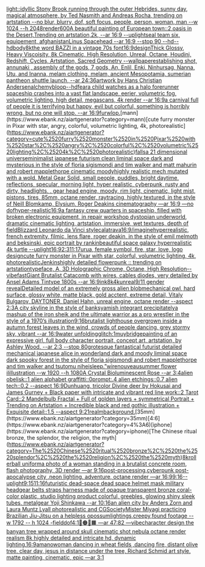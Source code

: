 [light::](https://www.ebank.nz/aiartgenerator?category=light%3A%3A)[idyllic Stony Brook running through the outer Hebrides, sunny day, magical atmosphere, by Ted Nasmith and Andreas Rocha, trending on artstation --no blur, blurry, dof, soft focus, people, person, woman, man --w 1024 --h 2048](https://www.ebank.nz/aiartgenerator?category=idyllic%2520Stony%2520Brook%2520running%2520through%2520the%2520outer%2520Hebrides%2C%2520sunny%2520day%2C%2520magical%2520atmosphere%2C%2520by%2520Ted%2520Nasmith%2520and%2520Andreas%2520Rocha%2C%2520trending%2520on%2520artstation%2520--no%2520blur%2C%2520blurry%2C%2520dof%2C%2520soft%2520focus%2C%2520people%2C%2520person%2C%2520woman%2C%2520man%2520--w%25201024%2520--h%25202048)[render](https://www.ebank.nz/aiartgenerator?category=render)[600](https://www.ebank.nz/aiartgenerator?category=600)[A beautiful painting of European town::2,oasis in the Desert,Trending on artstation,2k, --ar 16:9 --uplight](https://www.ebank.nz/aiartgenerator?category=A%2520beautiful%2520painting%2520of%2520European%2520town%3A%3A2%2Coasis%2520in%2520the%2520Desert%2CTrending%2520on%2520artstation%2C2k%2C%2520--ar%252016%3A9%2520--uplight)[seal team six, equipement, afghanistan](https://www.ebank.nz/aiartgenerator?category=seal%2520team%2520six%2C%2520equipement%2C%2520afghanistan)[Linus Spacehead --ar 16:9 --stop 90 --hd](https://www.ebank.nz/aiartgenerator?category=Linus%2520Spacehead%2520--ar%252016%3A9%2520--stop%252090%2520--hd)[--hd](https://www.ebank.nz/aiartgenerator?category=--hd)[body](https://www.ebank.nz/aiartgenerator?category=body)[8k](https://www.ebank.nz/aiartgenerator?category=8k)[the word BAZZI in a vintage 70s font](https://www.ebank.nz/aiartgenerator?category=the%2520word%2520BAZZI%2520in%2520a%2520vintage%252070s%2520font)[16:9](https://www.ebank.nz/aiartgenerator?category=16%3A9)[design](https://www.ebank.nz/aiartgenerator?category=design)[Thick Glossy, Heavy Viscoisity, 8k Cinematic, High Resolution, Unreal, Octane, Houdini, Redshift, Cycles, Artstation, Sacred Geometry --wallpaper](https://www.ebank.nz/aiartgenerator?category=Thick%2520Glossy%2C%2520Heavy%2520Viscoisity%2C%25208k%2520Cinematic%2C%2520High%2520Resolution%2C%2520Unreal%2C%2520Octane%2C%2520Houdini%2C%2520Redshift%2C%2520Cycles%2C%2520Artstation%2C%2520Sacred%2520Geometry%2520--wallpaper)[establishing shot, annunaki ,  assembly of the gods, 7 gods, An, Enlil, Enki, Ninhursag, Nanna, Utu, and Inanna, melam clothing, melam, ancient Mesopotamia, sumerian pantheon shuttle launch, --ar 24:36](https://www.ebank.nz/aiartgenerator?category=establishing%2520shot%2C%2520annunaki%2520%2C%2520%2520assembly%2520of%2520the%2520gods%2C%25207%2520gods%2C%2520An%2C%2520Enlil%2C%2520Enki%2C%2520Ninhursag%2C%2520Nanna%2C%2520Utu%2C%2520and%2520Inanna%2C%2520melam%2520clothing%2C%2520melam%2C%2520ancient%2520Mesopotamia%2C%2520sumerian%2520pantheon%2520shuttle%2520launch%2C%2520--ar%252024%3A36)[artwork by Hans Christian Andersen](https://www.ebank.nz/aiartgenerator?category=artwork%2520by%2520Hans%2520Christian%2520Andersen)[alchemy](https://www.ebank.nz/aiartgenerator?category=alchemy)[bloop](https://www.ebank.nz/aiartgenerator?category=bloop)[--hd](https://www.ebank.nz/aiartgenerator?category=--hd)[fear](https://www.ebank.nz/aiartgenerator?category=fear)[a child watches as a halo forerunner spaceship crashes into a vast flat landscape, eerier, volumetric fog, volumetric lighting, high detail, megascans, 4k render --ar 16:9](https://www.ebank.nz/aiartgenerator?category=a%2520child%2520watches%2520as%2520a%2520halo%2520forerunner%2520spaceship%2520crashes%2520into%2520a%2520vast%2520flat%2520landscape%2C%2520eerier%2C%2520volumetric%2520fog%2C%2520volumetric%2520lighting%2C%2520high%2520detail%2C%2520megascans%2C%25204k%2520render%2520--ar%252016%3A9)[a carnival full of people it is terrifying but happy, evil but colorful, something is horribly wrong, but no one will stop. --ar 16:9](https://www.ebank.nz/aiartgenerator?category=a%2520carnival%2520full%2520of%2520people%2520it%2520is%2520terrifying%2520but%2520happy%2C%2520evil%2520but%2520colorful%2C%2520something%2520is%2520horribly%2520wrong%2C%2520but%2520no%2520one%2520will%2520stop.%2520--ar%252016%3A9)[fur](https://www.ebank.nz/aiartgenerator?category=fur)[wlop.](https://www.ebank.nz/aiartgenerator?category=wlop.)[mann](https://www.ebank.nz/aiartgenerator?category=mann)[cute furry monster in Pixar with star, angry, colorful, volumetric lighting, 4k, photorealistic](https://www.ebank.nz/aiartgenerator?category=cute%2520furry%2520monster%2520in%2520Pixar%2520with%2520star%2C%2520angry%2C%2520colorful%2C%2520volumetric%2520lighting%2C%25204k%2C%2520photorealistic)[falls](https://www.ebank.nz/aiartgenerator?category=falls)[a 21 dimensional universe](https://www.ebank.nz/aiartgenerator?category=a%252021%2520dimensional%2520universe)[minimalist japanese futurism clean liminal space dark and mysterious in the style of floria sigismondi and tim walker and matt mahurin and robert mapplethorpe cinematic moody](https://www.ebank.nz/aiartgenerator?category=minimalist%2520japanese%2520futurism%2520clean%2520liminal%2520space%2520dark%2520and%2520mysterious%2520in%2520the%2520style%2520of%2520floria%2520sigismondi%2520and%2520tim%2520walker%2520and%2520matt%2520mahurin%2520and%2520robert%2520mapplethorpe%2520cinematic%2520moody)[highly realistic mech mutated with a wold. Metal Gear Solid, small people, puddles, bright daytime, reflections, specular, morning light, hyper realistic, cyberpunk, rusty and dirty, headlights, , gear head engine, moody, rim light, cinematic, light mist, pistons, tires, 85mm, octane render, raytracing, highly textured, in the style of Neill Blomkamp, Elysium, Roger Deakins cinematography —ar 16:9 —no dof](https://www.ebank.nz/aiartgenerator?category=highly%2520realistic%2520mech%2520mutated%2520with%2520a%2520wold.%2520Metal%2520Gear%2520Solid%2C%2520small%2520people%2C%2520puddles%2C%2520bright%2520daytime%2C%2520reflections%2C%2520specular%2C%2520morning%2520light%2C%2520hyper%2520realistic%2C%2520cyberpunk%2C%2520rusty%2520and%2520dirty%2C%2520headlights%2C%2520%2C%2520gear%2520head%2520engine%2C%2520moody%2C%2520rim%2520light%2C%2520cinematic%2C%2520light%2520mist%2C%2520pistons%2C%2520tires%2C%252085mm%2C%2520octane%2520render%2C%2520raytracing%2C%2520highly%2520textured%2C%2520in%2520the%2520style%2520of%2520Neill%2520Blomkamp%2C%2520Elysium%2C%2520Roger%2520Deakins%2520cinematography%2520%E2%80%94ar%252016%3A9%2520%E2%80%94no%2520dof)[hyper-realistic](https://www.ebank.nz/aiartgenerator?category=hyper-realistic)[16:9](https://www.ebank.nz/aiartgenerator?category=16%3A9)[a fantasy crew quarters in spaceship, filled with broken electronic equipment, in repair workshop dystopian underworld, dramatic cinematic lighting, artstation, immersive, wet textures, depth of field](https://www.ebank.nz/aiartgenerator?category=a%2520fantasy%2520crew%2520quarters%2520in%2520spaceship%2C%2520filled%2520with%2520broken%2520electronic%2520equipment%2C%2520in%2520repair%2520workshop%2520dystopian%2520underworld%2C%2520dramatic%2520cinematic%2520lighting%2C%2520artstation%2C%2520immersive%2C%2520wet%2520textures%2C%2520depth%2520of%2520field)[Blizzard Leonardo da Vinci style](https://www.ebank.nz/aiartgenerator?category=Blizzard%2520Leonardo%2520da%2520Vinci%2520style)[calatrava](https://www.ebank.nz/aiartgenerator?category=calatrava)[16:9](https://www.ebank.nz/aiartgenerator?category=16%3A9)[/imagine](https://www.ebank.nz/aiartgenerator?category=/imagine)[hyperrealistic, french extremity, filmic, lens flare, roger deakin, in the style of emil melmoth and beksinski, epic portrait by rankin](https://www.ebank.nz/aiartgenerator?category=hyperrealistic%2C%2520french%2520extremity%2C%2520filmic%2C%2520lens%2520flare%2C%2520roger%2520deakin%2C%2520in%2520the%2520style%2520of%2520emil%2520melmoth%2520and%2520beksinski%2C%2520epic%2520portrait%2520by%2520rankin)[beautiful space galaxy hyperrealistic 4k turtle --uplight](https://www.ebank.nz/aiartgenerator?category=beautiful%2520space%2520galaxy%2520hyperrealistic%25204k%2520turtle%2520--uplight)[16:9](https://www.ebank.nz/aiartgenerator?category=16%3A9)[2:3](https://www.ebank.nz/aiartgenerator?category=2%3A3)[11:17](https://www.ebank.nz/aiartgenerator?category=11%3A17)[urua, female symbol, fire, star, love, logo design](https://www.ebank.nz/aiartgenerator?category=urua%2C%2520female%2520symbol%2C%2520fire%2C%2520star%2C%2520love%2C%2520logo%2520design)[cute furry monster in Pixar with star, colorful, volumetric lighting, 4k, photorealistic](https://www.ebank.nz/aiartgenerator?category=cute%2520furry%2520monster%2520in%2520Pixar%2520with%2520star%2C%2520colorful%2C%2520volumetric%2520lighting%2C%25204k%2C%2520photorealistic)[Jenkins](https://www.ebank.nz/aiartgenerator?category=Jenkins)[highly detailed flowerpunk :: trending on artstation](https://www.ebank.nz/aiartgenerator?category=highly%2520detailed%2520flowerpunk%2520%3A%3A%2520trending%2520on%2520artstation)[typeface, A, 3D Holographic Chrome, Octane, High Resolution](https://www.ebank.nz/aiartgenerator?category=typeface%2C%2520A%2C%25203D%2520Holographic%2520Chrome%2C%2520Octane%2C%2520High%2520Resolution)[--vibefast](https://www.ebank.nz/aiartgenerator?category=--vibefast)[Giant Brutalist Catacomb with wires, cables diodes, very detailed by Ansel Adams Tintype 1800s --ar  16:9](https://www.ebank.nz/aiartgenerator?category=Giant%2520Brutalist%2520Catacomb%2520with%2520wires%2C%2520cables%2520diodes%2C%2520very%2520detailed%2520by%2520Ansel%2520Adams%2520Tintype%25201800s%2520--ar%2520%252016%3A9)[ink](https://www.ebank.nz/aiartgenerator?category=ink)[8k](https://www.ebank.nz/aiartgenerator?category=8k)[4kunreal](https://www.ebank.nz/aiartgenerator?category=4kunreal)[9/11 gender reveal](https://www.ebank.nz/aiartgenerator?category=9/11%2520gender%2520reveal)[Detailed model of an extremely gross alien blob](https://www.ebank.nz/aiartgenerator?category=Detailed%2520model%2520of%2520an%2520extremely%2520gross%2520alien%2520blob)[mechanical owl, hard surface, glossy white, matte black, gold acctent, extreme detail, Vitaly Bulgarov, DAYTONER, Daniel Hahn, unreal engine, octane render --aspect 2:3](https://www.ebank.nz/aiartgenerator?category=mechanical%2520owl%2C%2520hard%2520surface%2C%2520glossy%2520white%2C%2520matte%2520black%2C%2520gold%2520acctent%2C%2520extreme%2520detail%2C%2520Vitaly%2520Bulgarov%2C%2520DAYTONER%2C%2520Daniel%2520Hahn%2C%2520unreal%2520engine%2C%2520octane%2520render%2520--aspect%25202%3A3)[A city skyline in the style of banksy](https://www.ebank.nz/aiartgenerator?category=A%2520city%2520skyline%2520in%2520the%2520style%2520of%2520banksy)[amish integrant precipitately](https://www.ebank.nz/aiartgenerator?category=amish%2520integrant%2520precipitately)[a mashup of the iron sheik and the ultimate warrior as a pro wrestler in the style of a 1970’s illustration](https://www.ebank.nz/aiartgenerator?category=a%2520mashup%2520of%2520the%2520iron%2520sheik%2520and%2520the%2520ultimate%2520warrior%2520as%2520a%2520pro%2520wrestler%2520in%2520the%2520style%2520of%2520a%25201970%E2%80%99s%2520illustration)[9:16](https://www.ebank.nz/aiartgenerator?category=9%3A16)[brutalist lighthouse overgrown inside a autumn forest leaves in the wind, crowds of people dancing, grey stormy sky, vibrant --ar 16:9](https://www.ebank.nz/aiartgenerator?category=brutalist%2520lighthouse%2520overgrown%2520inside%2520a%2520autumn%2520forest%2520leaves%2520in%2520the%2520wind%2C%2520crowds%2520of%2520people%2520dancing%2C%2520grey%2520stormy%2520sky%2C%2520vibrant%2520--ar%252016%3A9)[water unfolding](https://www.ebank.nz/aiartgenerator?category=water%2520unfolding)[glitch:1](https://www.ebank.nz/aiartgenerator?category=glitch%3A1)[muybridge](https://www.ebank.nz/aiartgenerator?category=muybridge)[painting of an expressive girl, full body character portrait, concept art, artstation, by Ashley Wood. --ar 2:3 --stop 80](https://www.ebank.nz/aiartgenerator?category=painting%2520of%2520an%2520expressive%2520girl%2C%2520full%2520body%2520character%2520portrait%2C%2520concept%2520art%2C%2520artstation%2C%2520by%2520Ashley%2520Wood.%2520--ar%25202%3A3%2520--stop%252080)[grotesque fantastical futurist detailed mechanical japanese alice in wonderland dark and moody liminal space dark spooky forest in the style of floria sigismondi and robert mapplethorpe and tim walker and tsutomu nihei](https://www.ebank.nz/aiartgenerator?category=grotesque%2520fantastical%2520futurist%2520detailed%2520mechanical%2520japanese%2520alice%2520in%2520wonderland%2520dark%2520and%2520moody%2520liminal%2520space%2520dark%2520spooky%2520forest%2520in%2520the%2520style%2520of%2520floria%2520sigismondi%2520and%2520robert%2520mapplethorpe%2520and%2520tim%2520walker%2520and%2520tsutomu%2520nihei)[sleep.”](https://www.ebank.nz/aiartgenerator?category=sleep.%E2%80%9D)[wire](https://www.ebank.nz/aiartgenerator?category=wire)[nouveau](https://www.ebank.nz/aiartgenerator?category=nouveau)[summer flower ilillustration  --w 1920 --h 1080](https://www.ebank.nz/aiartgenerator?category=summer%2520flower%2520ilillustration%2520%2520--w%25201920%2520--h%25201080)[A Crystal Bioluminescent Rose --ar 3:4](https://www.ebank.nz/aiartgenerator?category=A%2520Crystal%2520Bioluminescent%2520Rose%2520--ar%25203%3A4)[alien obelisk::1 alien alphabet graffitti::0prompt:.4 alien etchings::0.7 alien tech::0.2 --aspect 16:9](https://www.ebank.nz/aiartgenerator?category=alien%2520obelisk%3A%3A1%2520alien%2520alphabet%2520graffitti%3A%3A0prompt%3A.4%2520alien%2520etchings%3A%3A0.7%2520alien%2520tech%3A%3A0.2%2520--aspect%252016%3A9)[Dunhuang, tricolor Divine deer by Hokusai and James Gurney + Black paper with intricate and vibrant red line work::2 Tarot Card::2 Mandelbulb Fractal + Full of golden layers + symmetrical Portrait + Trending on Artstation + Incredible black and red gothic illustration + Exquisite detail::1.5 --aspect 9:21](https://www.ebank.nz/aiartgenerator?category=Dunhuang%2C%2520tricolor%2520Divine%2520deer%2520by%2520Hokusai%2520and%2520James%2520Gurney%2520%2B%2520Black%2520paper%2520with%2520intricate%2520and%2520vibrant%2520red%2520line%2520work%3A%3A2%2520Tarot%2520Card%3A%3A2%2520Mandelbulb%2520Fractal%2520%2B%2520Full%2520of%2520golden%2520layers%2520%2B%2520symmetrical%2520Portrait%2520%2B%2520Trending%2520on%2520Artstation%2520%2B%2520Incredible%2520black%2520and%2520red%2520gothic%2520illustration%2520%2B%2520Exquisite%2520detail%3A%3A1.5%2520--aspect%25209%3A21)[realm](https://www.ebank.nz/aiartgenerator?category=realm)[background.](https://www.ebank.nz/aiartgenerator?category=background.)[35mm](https://www.ebank.nz/aiartgenerator?category=35mm)[4:6](https://www.ebank.nz/aiartgenerator?category=4%3A6)[iphone](https://www.ebank.nz/aiartgenerator?category=iphone)[The Chinese ritual bronze, the splendor, the religion, the myth](https://www.ebank.nz/aiartgenerator?category=The%2520Chinese%2520ritual%2520bronze%2C%2520the%2520splendor%2C%2520the%2520religion%2C%2520the%2520myth)[8k](https://www.ebank.nz/aiartgenerator?category=8k)[rollerball uniform](https://www.ebank.nz/aiartgenerator?category=rollerball%2520uniform)[a photo of a woman standing in a brutalist concrete room, flash photography, 3D render —ar 9:16](https://www.ebank.nz/aiartgenerator?category=a%2520photo%2520of%2520a%2520woman%2520standing%2520in%2520a%2520brutalist%2520concrete%2520room%2C%2520flash%2520photography%2C%25203D%2520render%2520%E2%80%94ar%25209%3A16)[post-processing,](https://www.ebank.nz/aiartgenerator?category=post-processing%2C)[cyberpunk post-apocalypse city ,neon lighting, adventure, octane render —ar 16:9](https://www.ebank.nz/aiartgenerator?category=cyberpunk%2520post-apocalypse%2520city%2520%2Cneon%2520lighting%2C%2520adventure%2C%2520octane%2520render%2520%E2%80%94ar%252016%3A9)[9:16](https://www.ebank.nz/aiartgenerator?category=9%3A16)[--uplight](https://www.ebank.nz/aiartgenerator?category=--uplight)[9:15](https://www.ebank.nz/aiartgenerator?category=9%3A15)[11:16](https://www.ebank.nz/aiartgenerator?category=11%3A16)[futuristic dead-space dead space helmet mask military headgear belts straps harness made of opaque transparent bronze coral-color plastic, studio lighting product colorful, greebles, glowing shiny sleek tubes, metalgear Yoji Shinkawa  --ar 10:16](https://www.ebank.nz/aiartgenerator?category=futuristic%2520dead-space%2520dead%2520space%2520helmet%2520mask%2520military%2520headgear%2520belts%2520straps%2520harness%2520made%2520of%2520opaque%2520transparent%2520bronze%2520coral-color%2520plastic%2C%2520studio%2520lighting%2520product%2520colorful%2C%2520greebles%2C%2520glowing%2520shiny%2520sleek%2520tubes%2C%2520metalgear%2520Yoji%2520Shinkawa%2520%2520--ar%252010%3A16)[an alien city by Anders Zorn and Laura Muntz Lyall photorealistic and CGSociety](https://www.ebank.nz/aiartgenerator?category=an%2520alien%2520city%2520by%2520Anders%2520Zorn%2520and%2520Laura%2520Muntz%2520Lyall%2520photorealistic%2520and%2520CGSociety)[Mister Miyagi practicing Brazilian Jiu-Jitsu on a helpless opossum](https://www.ebank.nz/aiartgenerator?category=Mister%2520Miyagi%2520practicing%2520Brazilian%2520Jiu-Jitsu%2520on%2520a%2520helpless%2520opossum)[lightings,creepy,](https://www.ebank.nz/aiartgenerator?category=lightings%2Ccreepy%2C)[found footage -- w 1792 -- h 1024 -](https://www.ebank.nz/aiartgenerator?category=found%2520footage%2520--%2520w%25201792%2520--%2520h%25201024%2520-)[field](https://www.ebank.nz/aiartgenerator?category=field)[dof](https://www.ebank.nz/aiartgenerator?category=dof)[4:1](https://www.ebank.nz/aiartgenerator?category=4%3A1)[🔸🟠🔶🟧 —ar 47:82 —vibe](https://www.ebank.nz/aiartgenerator?category=%F0%9F%94%B8%F0%9F%9F%A0%F0%9F%94%B6%F0%9F%9F%A7%2520%E2%80%94ar%252047%3A82%2520%E2%80%94vibe)[character design the banyan tree wrapped around skull cinematic shot nebula octane render realism 8k highly detailed and intricate hd, dynamic lighting,](https://www.ebank.nz/aiartgenerator?category=character%2520design%2520the%2520banyan%2520tree%2520wrapped%2520around%2520skull%2520cinematic%2520shot%2520nebula%2520octane%2520render%2520realism%25208k%2520highly%2520detailed%2520and%2520intricate%2520hd%2C%2520dynamic%2520lighting%2C)[16:9](https://www.ebank.nz/aiartgenerator?category=16%3A9)[amano](https://www.ebank.nz/aiartgenerator?category=amano)[woman dancing in wheat fields ,dancing fire, distant olive tree, clear day, jesus in distance under the tree, Richard Schmid art style, matte painting, cinematic, epic —ar 3:1](https://www.ebank.nz/aiartgenerator?category=woman%2520dancing%2520in%2520wheat%2520fields%2520%2Cdancing%2520fire%2C%2520distant%2520olive%2520tree%2C%2520clear%2520day%2C%2520jesus%2520in%2520distance%2520under%2520the%2520tree%2C%2520Richard%2520Schmid%2520art%2520style%2C%2520matte%2520painting%2C%2520cinematic%2C%2520epic%2520%E2%80%94ar%25203%3A1)